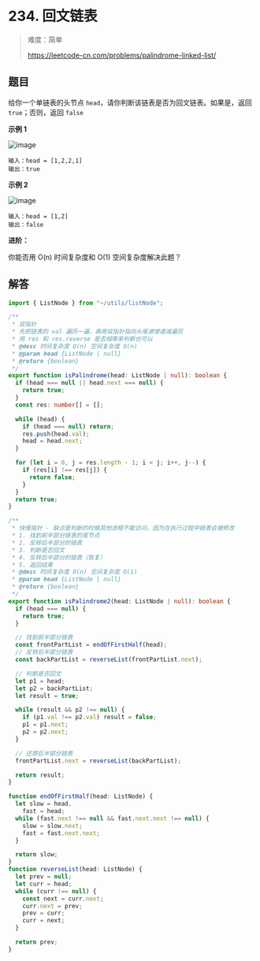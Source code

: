# 234. 回文链表

> 难度：简单
>
> https://leetcode-cn.com/problems/palindrome-linked-list/

## 题目

给你一个单链表的头节点 `head`，请你判断该链表是否为回文链表。如果是，返回 `true`；否则，返回 `false`


**示例 1**

![image](https://user-images.githubusercontent.com/25545052/163928173-20ce55a3-65b1-43e6-bc2d-51262ebf7d72.png)

```
输入：head = [1,2,2,1]
输出：true
```

**示例 2**

![image](https://user-images.githubusercontent.com/25545052/163928194-38424878-37d5-494f-91d5-2b37453050a1.png)

```
输入：head = [1,2]
输出：false
```

**进阶：**

你能否用 O(n) 时间复杂度和 O(1) 空间复杂度解决此题？

## 解答
```typescript
import { ListNode } from "~/utils/listNode";

/**
 * 双指针
 * 先把链表的 val 遍历一遍，再用双指针指向头尾递增递减遍历
 * 用 res 和 res.reverse 是否相等来判断也可以
 * @desc 时间复杂度 O(n) 空间复杂度 O(n)
 * @param head {ListNode | null}
 * @return {boolean}
 */
export function isPalindrome(head: ListNode | null): boolean {
  if (head === null || head.next === null) {
    return true;
  }
  const res: number[] = [];

  while (head) {
    if (head === null) return;
    res.push(head.val);
    head = head.next;
  }

  for (let i = 0, j = res.length - 1; i < j; i++, j--) {
    if (res[i] !== res[j]) {
      return false;
    }
  }
  return true;
}

/**
 * 快慢指针 - 缺点是判断的时候其他进程不能访问，因为在执行过程中链表会被修改
 * 1. 找到前半部分链表的尾节点
 * 2. 反转后半部分的链表
 * 3. 判断是否回文
 * 4. 反转后半部分的链表（恢复）
 * 5. 返回结果
 * @desc 时间复杂度 O(n) 空间复杂度 O(1)
 * @param head {ListNode | null}
 * @return {boolean}
 */
export function isPalindrome2(head: ListNode | null): boolean {
  if (head === null) {
    return true;
  }

  // 找到前半部分链表
  const frontPartList = endOfFirstHalf(head);
  // 反转后半部分链表
  const backPartList = reverseList(frontPartList.next);

  // 判断是否回文
  let p1 = head;
  let p2 = backPartList;
  let result = true;

  while (result && p2 !== null) {
    if (p1.val !== p2.val) result = false;
    p1 = p1.next;
    p2 = p2.next;
  }

  // 还原后半部分链表
  frontPartList.next = reverseList(backPartList);

  return result;
}

function endOfFirstHalf(head: ListNode) {
  let slow = head,
    fast = head;
  while (fast.next !== null && fast.next.next !== null) {
    slow = slow.next;
    fast = fast.next.next;
  }

  return slow;
}
function reverseList(head: ListNode) {
  let prev = null;
  let curr = head;
  while (curr !== null) {
    const next = curr.next;
    curr.next = prev;
    prev = curr;
    curr = next;
  }

  return prev;
}

```